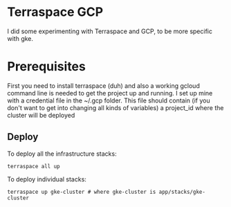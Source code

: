 # Terraspace GCP

I did some experimenting with Terraspace and GCP, to be more specific with gke. 

# Prerequisites

First you need to install terraspace (duh) and also a working gcloud command line is needed to get the project up and running. I set up mine with a credential file in  the ~/.gcp folder. This file should contain (if you don't want to get into changing all kinds of variables) a project_id where the cluster will be deployed 

## Deploy

To deploy all the infrastructure stacks:

    terraspace all up

To deploy individual stacks:

    terraspace up gke-cluster # where gke-cluster is app/stacks/gke-cluster

